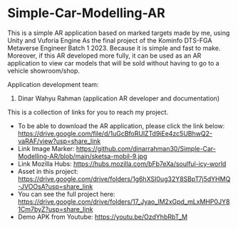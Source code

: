# Simple-Car-Modelling-AR
This is a simple AR application based on marked targets made by me, using Unity and Vuforia Engine
As the final project of the Kominfo DTS-FGA Metaverse Engineer Batch 1 2023. Because it is simple and fast to make. Moreover, if this AR
developed more fully, it can be used as an AR application to view car models that will be sold without having to go to a vehicle showroom/shop.

Application development team:

1. Dinar Wahyu Rahman (application AR developer and documentation)

This is a collection of links for you to reach my project.

- To be able to download the AR application, please click the link below:
https://drive.google.com/file/d/1uGcBfoRUlZTd9iEe4zc5UBhwQ2-vaRAF/view?usp=share_link
- Link Image Marker:
https://github.com/dinarrahman30/Simple-Car-Modelling-AR/blob/main/sketsa-mobil-9.jpg
- Link Mozilla Hubs:
https://hubs.mozilla.com/bFb7eXa/soulful-icy-world
- Asset in this project:
https://drive.google.com/drive/folders/1g6hXSI0ug32Y8SBpT7j5dYHMQ-JVOOsA?usp=share_link
- You can see the full project here:
https://drive.google.com/drive/folders/17_Jyao_lM2xGpd_mLxMHP0JY81Cm7byZ?usp=share_link
- Demo APK from Youtube:
https://youtu.be/OzdYhbRbT_M
